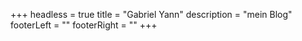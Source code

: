 +++
headless = true
title = "Gabriel Yann"
description = "mein Blog"
footerLeft = ""
footerRight = ""
+++
